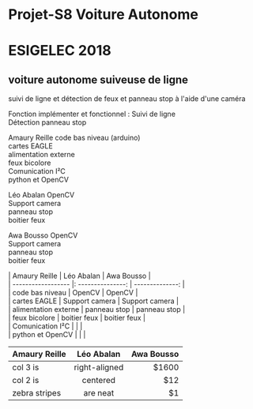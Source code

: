 # Projet-S8 Voiture Autonome

# ESIGELEC 2018


## voiture autonome suiveuse de ligne

suivi de ligne et détection de feux et panneau stop à l'aide d'une caméra



Fonction implémenter et fonctionnel : Suivi de ligne                                     
                                     Détection panneau stop



Amaury Reille       code bas niveau (arduino)  
                    cartes EAGLE  
                    alimentation externe  
                    feux bicolore  
                    Comunication I²C  
                    python et OpenCV  
                    

Léo Abalan          OpenCV  
                    Support camera  
                    panneau stop  
                    boitier feux  
                    
Awa Bousso          OpenCV  
                    Support camera  
                    panneau stop  
                    boitier feux  



| Amaury Reille | Léo Abalan | Awa Bousso |  
| ------------------ |: ---------------: | --------------: |  
| code bas niveau | OpenCV | OpenCV |  
| cartes EAGLE | Support camera  | Support camera |  
| alimentation externe | panneau stop | panneau stop |  
| feux bicolore | boitier feux | boitier feux |  
| Comunication I²C | | |  
| python et OpenCV | | |  



|  Amaury Reille        | Léo Abalan           | Awa Bousso  |
| ------------- |:-------------:| -----:|
| col 3 is      | right-aligned | $1600 |
| col 2 is      | centered      |   $12 |
| zebra stripes | are neat      |    $1 |
